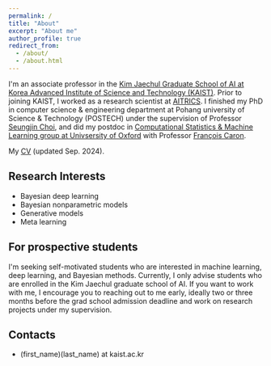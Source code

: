 ```yaml
---
permalink: /
title: "About"
excerpt: "About me"
author_profile: true
redirect_from:
  - /about/
  - /about.html
---
```

I'm an associate professor in the [Kim Jaechul Graduate School of AI at Korea Advanced Institute of Science and Technology (KAIST)](http://gsai.kaist.ac.kr).
Prior to joining KAIST, I worked as a research scientist at [AITRICS](https://www.aitrics.com). I finished my PhD in computer science & engineering department at Pohang university of Science & Technology (POSTECH) under the supervision of Professor [Seungjin Choi](http://mlg.postech.ac.kr/~seungjin/), and did my postdoc in [Computational Statistics & Machine Learning group at Univsersity of Oxford](http://csml.stats.ox.ac.uk) with
Professor [François Caron](http://www.stats.ox.ac.uk/~caron/).

My [CV](cv.pdf) (updated Sep. 2024).

## Research Interests
- Bayesian deep learning
- Bayesian nonparametric models
- Generative models
- Meta learning

## For prospective students
I'm seeking self-motivated students who are interested in machine learning, deep learning, and Bayesian methods. Currently, I only advise students who are enrolled in the Kim Jaechul graduate school of AI. If you want to work with me, I encourage you to reaching out to me early, ideally two or three months before the grad school admission deadline and work on research projects under my supervision.

## Contacts
- (first_name)(last_name) at kaist.ac.kr
